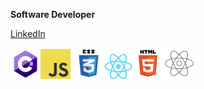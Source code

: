 <b>Software Developer</b>


[LinkedIn](https://www.linkedin.com/in/downey-ryan/)

<img src="https://raw.githubusercontent.com/rjdny/rjdny/main/c-logo-icon-18.png" alt="" width="48" height="48" /><img src="https://raw.githubusercontent.com/rjdny/rjdny/main/download.png" alt="" width="48" height="48" />
<img src="https://raw.githubusercontent.com/rjdny/rjdny/main/css3-logo-png-transparent.png" alt="" width="50" height="50" /><img src="https://raw.githubusercontent.com/rjdny/rjdny/main/React-icon.svg.png" alt="" width="45" height="40" /><img src="https://raw.githubusercontent.com/rjdny/rjdny/main/5847f5bdcef1014c0b5e489c.png" alt="" width="50" height="50" /><img src="https://raw.githubusercontent.com/rjdny/rjdny/main/ReactStrapIco.png" alt="" width="50" height="50" />



